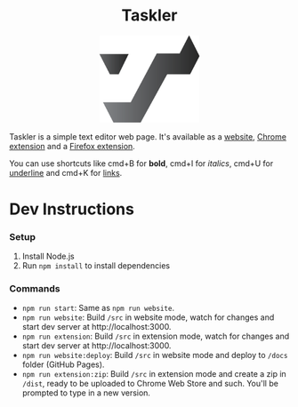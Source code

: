 <h1 align="center">
  Taskler
</h1>
<p align="center">
  <a href="https://taskler.kasp.io/" title="Taskler"><img alt="Quill Logo" src="https://raw.githubusercontent.com/SpectralKH/taskler/9363a32916f6f0f7316528c92a7df265a5b53d62/logo/logo.png" width="180"></a>
</p>
Taskler is a simple text editor web page. It's available as a <a href='https://taskler.kasp.io'>website</a>, <a href='https://chrome.google.com/webstore/detail/jnibmbpjkpfgaefgbnaneldfbfecpjih'>Chrome extension</a> and a <a href='https://addons.mozilla.org/addon/taskler'>Firefox extension</a>.

You can use shortcuts like cmd+B for <b>bold</b>, cmd+I for <i>italics</i>, cmd+U for <u>underline</u> and cmd+K for <a href='https://www.youtube.com/watch?v=LDU_Txk06tM'>links</a>.

# Dev Instructions

### Setup
1. Install Node.js
2. Run `npm install` to install dependencies

### Commands
- `npm run start`: Same as `npm run website`.
- `npm run website`: Build `/src` in website mode, watch for changes and start dev server at http://localhost:3000.
- `npm run extension`: Build `/src` in extension mode, watch for changes and start dev server at http://localhost:3000.
- `npm run website:deploy`: Build `/src` in website mode and deploy to `/docs` folder (GitHub Pages).
- `npm run extension:zip`: Build `/src` in extension mode and create a zip in `/dist`, ready to be uploaded to Chrome Web Store and such. You'll be prompted to type in a new version.
